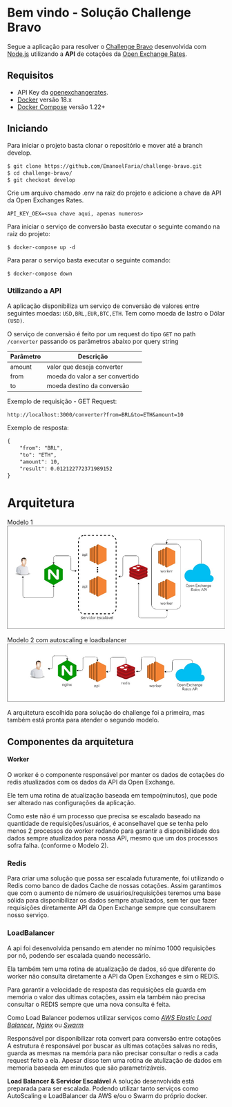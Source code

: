 # Bem vindo - Solução Challenge Bravo

Segue a aplicação para resolver o [Challenge Bravo](https://github.com/hurbcom/challenge-bravo) desenvolvida com [Node.js](nodejs.org) utilizando a **API** de cotações da [Open Exchange Rates](https://openexchangerates.org).

## Requisitos

- API Key da [openexchangerates](https://openexchangerates.org).
- [Docker](https://www.docker.com/) versão 18.x
- [Docker Compose](https://docs.docker.com/compose/) versão 1.22+

## Iniciando

Para iniciar o projeto basta clonar o repositório e mover até a branch develop.

    $ git clone https://github.com/EmanoelFaria/challenge-bravo.git
    $ cd challenge-bravo/
	$ git checkout develop

Crie um arquivo chamado .env na raiz do projeto e adicione a chave da API da Open Exchanges Rates.
	
	API_KEY_OEX=<sua chave aqui, apenas numeros>

Para iniciar o serviço de conversão basta executar o seguinte comando na raiz do projeto:

    $ docker-compose up -d 

Para parar o serviço basta executar o seguinte comando:

	$ docker-compose down

### Utilizando a API 

A aplicação disponibiliza um serviço de conversão de valores entre seguintes moedas: `USD,BRL,EUR,BTC,ETH`. Tem como moeda de lastro o Dólar `(USD)`.

O serviço de conversão é feito por um request do tipo `GET` no path `/converter` passando os parâmetros abaixo por query string

| Parâmetro  | Descrição |
|--|--|
| amount | valor que deseja converter |
| from | moeda do valor a ser convertido |
| to | moeda destino da conversão |


Exemplo de requisição - GET Request:
```
http://localhost:3000/converter?from=BRL&to=ETH&amount=10
```
Exemplo de resposta:

    
	{
	    "from": "BRL",
	    "to": "ETH",
	    "amount": 10,
	    "result": 0.012122772371989152
	}
	

# Arquitetura
Modelo 1
![arquitetura](imgs/arquitetura1.jpg)

Modelo 2 com autoscaling e loadbalancer
![arquitetura_autoscaling](imgs/arquitetura_as.jpg)


A arquitetura escolhida para solução do challenge foi a primeira, mas também está pronta para atender o segundo modelo.

## Componentes da arquitetura

#### Worker
O worker é o componente responsável por manter os dados de cotações do redis atualizados com os dados da API da Open Exchange.

Ele tem uma rotina de atualização baseada em tempo(minutos), que pode ser alterado nas configurações da aplicação.

Como este não é um processo que precisa se escalado baseado na quantidade de requisições/usuários, é aconselhavel que se tenha pelo menos 2 processos do worker rodando para garantir a disponibilidade dos dados sempre atualizados para nossa API, mesmo que um dos processos sofra falha. (conforme o Modelo 2).

### Redis

Para criar uma solução que possa ser escalada futuramente, foi utilizando o Redis como banco de dados Cache de nossas cotações. Assim garantimos que com o aumento de número de usuários/requisições teremos uma base sólida para disponibilizar os dados sempre atualizados, sem ter que fazer requisições diretamente API da Open Exchange sempre que consultarem nosso serviço. 

### LoadBalancer

A api foi desenvolvida pensando em atender no mínimo 1000 requisições por nó, podendo ser escalada quando necessário. 

Ela também tem uma rotina de atualização de dados, só que diferente do worker não consulta diretamente a API da Open Exchanges e sim o REDIS. 

Para garantir a velocidade de resposta das requisições ela guarda em memória o valor das ultimas cotações, assim ela também não precisa consultar o REDIS sempre que uma nova consulta é feita.


 

Como Load Balancer podemos utilizar serviços como [*AWS Elastic Load Balancer*](https://aws.amazon.com/pt/elasticloadbalancing/), [*Nginx*](https://www.nginx.com/) ou [*Swarm*](https://docs.docker.com/engine/swarm/)

Responsável por disponibilizar rota convert para conversão entre cotações
A estrutura é responsável por buscar as ultimas cotações salvas no redis, guarda as mesmas na memória para não precisar consultar o redis a cada request feito a ela. Apesar disso tem uma rotina de atulização de dados em memoria baseada em minutos que são parametrizáveis.

**Load Balancer & Servidor Escalável**
A solução desenvolvida está preparada para ser escalada. Podendo utilizar tanto serviços como AutoScaling e LoadBalancer da AWS e/ou o Swarm do próprio docker.

